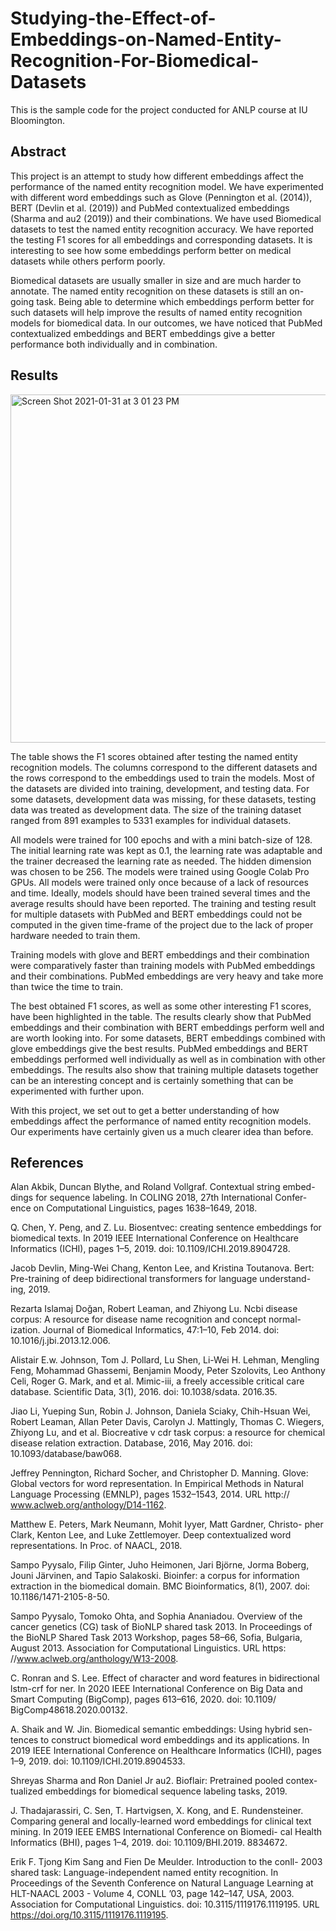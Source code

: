# Studying-the-Effect-of-Embeddings-on-Named-Entity-Recognition-For-Biomedical-Datasets

This is the sample code for the project conducted for ANLP course at IU Bloomington.

## Abstract
This project is an attempt to study how different embeddings affect the performance of the named entity recognition model. We have experimented with different word embeddings such as Glove (Pennington et al. (2014)), BERT (Devlin et al. (2019)) and PubMed contextualized embeddings (Sharma and au2 (2019)) and their combinations. We have used Biomedical datasets to test the named entity recognition accuracy. We have reported the testing F1 scores for all embeddings and corresponding datasets. It is interesting to see how some embeddings perform better on medical datasets while others perform poorly.

Biomedical datasets are usually smaller in size and are much harder to annotate. The named entity recognition on these datasets is still an on-going task. Being able to determine which embeddings perform better for such datasets will help improve the results of named entity recognition models for biomedical data. In our outcomes, we have noticed that PubMed contextualized embeddings and BERT embeddings give a better performance both individually and in combination.

## Results

<img width="557" alt="Screen Shot 2021-01-31 at 3 01 23 PM" src="https://user-images.githubusercontent.com/69980927/106396334-372fde80-63d5-11eb-90ce-e261d8763baa.png">


The table shows the F1 scores obtained after testing the named entity recognition models. The columns correspond to the different datasets and the rows correspond to the embeddings used to train the models. Most of the datasets are divided into training, development, and testing data. For some datasets, development data was missing, for these datasets, testing data was treated as development data. The size of the training dataset ranged from 891 examples to 5331 examples for individual datasets.

All models were trained for 100 epochs and with a mini batch-size of 128. The initial learning rate was kept as 0.1, the learning rate was adaptable and the trainer decreased the learning rate as needed. The hidden dimension was chosen to be 256. The models were trained using Google Colab Pro GPUs. All models were trained only once because of a lack of resources and time. Ideally, models should have been trained several times and the average results should have been reported. The training and testing result for multiple datasets with PubMed and BERT embeddings could not be computed in the given time-frame of the project due to the lack of proper hardware needed to train them.

Training models with glove and BERT embeddings and their combination were comparatively faster than training models with PubMed embeddings and their combinations. PubMed embeddings are very heavy and take more than twice the time to train.

The best obtained F1 scores, as well as some other interesting F1 scores, have been highlighted in the table. The results clearly show that PubMed embeddings and their combination with BERT embeddings perform well and are worth looking into. For some datasets, BERT embeddings combined with glove embeddings give the best results. PubMed embeddings and BERT embeddings performed well individually as well as in combination with other embeddings. The results also show that training multiple datasets together can be an interesting concept and is certainly something that can be experimented with further upon.

With this project, we set out to get a better understanding of how embeddings affect the performance of named entity recognition models. Our experiments have certainly given us a much clearer idea than before.


## References
Alan Akbik, Duncan Blythe, and Roland Vollgraf. Contextual string embed- dings for sequence labeling. In COLING 2018, 27th International Confer- ence on Computational Linguistics, pages 1638–1649, 2018.

Q. Chen, Y. Peng, and Z. Lu. Biosentvec: creating sentence embeddings for biomedical texts. In 2019 IEEE International Conference on Healthcare Informatics (ICHI), pages 1–5, 2019. doi: 10.1109/ICHI.2019.8904728.

Jacob Devlin, Ming-Wei Chang, Kenton Lee, and Kristina Toutanova. Bert: Pre-training of deep bidirectional transformers for language understand- ing, 2019.

Rezarta Islamaj Doğan, Robert Leaman, and Zhiyong Lu. Ncbi disease corpus: A resource for disease name recognition and concept normal- ization. Journal of Biomedical Informatics, 47:1–10, Feb 2014. doi: 10.1016/j.jbi.2013.12.006.

Alistair E.w. Johnson, Tom J. Pollard, Lu Shen, Li-Wei H. Lehman, Mengling Feng, Mohammad Ghassemi, Benjamin Moody, Peter Szolovits, Leo Anthony Celi, Roger G. Mark, and et al. Mimic-iii, a freely accessible critical care database. Scientific Data, 3(1), 2016. doi: 10.1038/sdata. 2016.35.

Jiao Li, Yueping Sun, Robin J. Johnson, Daniela Sciaky, Chih-Hsuan Wei, Robert Leaman, Allan Peter Davis, Carolyn J. Mattingly, Thomas C. Wiegers, Zhiyong Lu, and et al. Biocreative v cdr task corpus: a resource for chemical disease relation extraction. Database, 2016, May 2016. doi: 10.1093/database/baw068.

Jeffrey Pennington, Richard Socher, and Christopher D. Manning. Glove: Global vectors for word representation. In Empirical Methods in Natural Language Processing (EMNLP), pages 1532–1543, 2014. URL http:// www.aclweb.org/anthology/D14-1162.

Matthew E. Peters, Mark Neumann, Mohit Iyyer, Matt Gardner, Christo- pher Clark, Kenton Lee, and Luke Zettlemoyer. Deep contextualized word representations. In Proc. of NAACL, 2018.

Sampo Pyysalo, Filip Ginter, Juho Heimonen, Jari Björne, Jorma Boberg, Jouni Järvinen, and Tapio Salakoski. Bioinfer: a corpus for information extraction in the biomedical domain. BMC Bioinformatics, 8(1), 2007. doi: 10.1186/1471-2105-8-50.

Sampo Pyysalo, Tomoko Ohta, and Sophia Ananiadou. Overview of the cancer genetics (CG) task of BioNLP shared task 2013. In Proceedings of the BioNLP Shared Task 2013 Workshop, pages 58–66, Sofia, Bulgaria, August 2013. Association for Computational Linguistics. URL https: //www.aclweb.org/anthology/W13-2008.

C. Ronran and S. Lee. Effect of character and word features in bidirectional lstm-crf for ner. In 2020 IEEE International Conference on Big Data and Smart Computing (BigComp), pages 613–616, 2020. doi: 10.1109/ BigComp48618.2020.00132.

A. Shaik and W. Jin. Biomedical semantic embeddings: Using hybrid sen- tences to construct biomedical word embeddings and its applications. In 2019 IEEE International Conference on Healthcare Informatics (ICHI), pages 1–9, 2019. doi: 10.1109/ICHI.2019.8904533.

Shreyas Sharma and Ron Daniel Jr au2. Bioflair: Pretrained pooled contex- tualized embeddings for biomedical sequence labeling tasks, 2019.

J. Thadajarassiri, C. Sen, T. Hartvigsen, X. Kong, and E. Rundensteiner. Comparing general and locally-learned word embeddings for clinical text mining. In 2019 IEEE EMBS International Conference on Biomedi- cal Health Informatics (BHI), pages 1–4, 2019. doi: 10.1109/BHI.2019. 8834672.

Erik F. Tjong Kim Sang and Fien De Meulder. Introduction to the conll- 2003 shared task: Language-independent named entity recognition. In Proceedings of the Seventh Conference on Natural Language Learning at HLT-NAACL 2003 - Volume 4, CONLL ’03, page 142–147, USA, 2003. Association for Computational Linguistics. doi: 10.3115/1119176.1119195. URL https://doi.org/10.3115/1119176.1119195.
